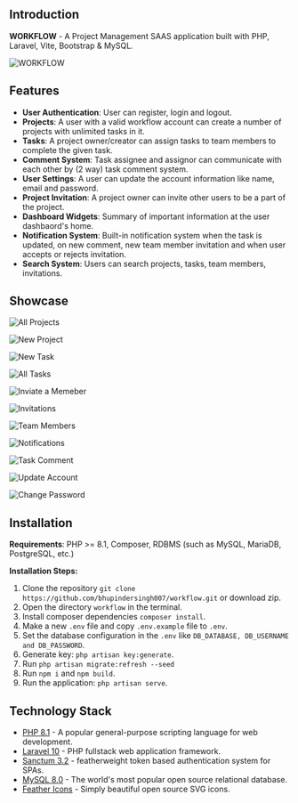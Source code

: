 ## Introduction
**WORKFLOW** - A Project Management SAAS application built with PHP, Laravel, Vite, Bootstrap & MySQL.

![WORKFLOW](https://github.com/bhupindersingh007/workflow/assets/63149405/a1cb4c88-6fdc-4455-891b-47af9eae940c)

## Features

- **User Authentication**: User can register, login and logout.
- **Projects**: A user with a valid workflow account can create a number of projects with unlimited tasks in it.
- **Tasks**: A project owner/creator can assign tasks to team members to complete the given task.
- **Comment System**: Task assignee and assignor can communicate with each other by (2 way) task comment system.
- **User Settings**: A user can update the account information like name, email and password.
- **Project Invitation**: A project owner can invite other users to be a part of the project.
- **Dashboard Widgets**: Summary of important information at the user dashbaord's home.
- **Notification System**: Built-in notification system when the task is updated, on new comment, new team member invitation and when user accepts or rejects invitation.
- **Search System**: Users can search projects, tasks, team members, invitations.

## Showcase

![All Projects](https://github.com/bhupindersingh007/workflow/assets/63149405/52fea8bc-cbb1-4c1b-af1c-f4744659395a)

![New Project](https://github.com/bhupindersingh007/workflow/assets/63149405/139fc651-5e5f-4618-a899-050f350c1209)

![New Task](https://github.com/bhupindersingh007/workflow/assets/63149405/e91a048f-3dc5-4ecb-844f-956dca413b49)

![All Tasks](https://github.com/bhupindersingh007/workflow/assets/63149405/a188ff5c-de6b-448e-8c1f-036ecfd3bde3)

![Inviate a Memeber](https://github.com/bhupindersingh007/workflow/assets/63149405/f02bc498-0a60-44f1-9754-840bdb43f20c)

![Invitations](https://github.com/bhupindersingh007/workflow/assets/63149405/355322a0-62e0-470e-84ea-976ce9b2bac9)

![Team Members](https://github.com/bhupindersingh007/workflow/assets/63149405/75ba9497-081d-4edb-b87a-6a32a6e00b87)

![Notifications](https://github.com/user-attachments/assets/a7a3024a-6e7b-4aa0-9ef8-5b7680993dc9)

![Task Comment](https://github.com/user-attachments/assets/ee467600-8970-4949-a23d-a9620edae8ae)

![Update Account](https://github.com/bhupindersingh007/workflow/assets/63149405/d3e18b84-9715-482d-a547-33caa9b7f114)

![Change Password](https://github.com/bhupindersingh007/workflow/assets/63149405/0885e1bc-ffec-47e3-8039-8d6bbd1cbbe0)

         
## Installation

**Requirements**: PHP >= 8.1, Composer, RDBMS (such as MySQL, MariaDB, PostgreSQL, etc.)

**Installation Steps:**

1. Clone the repository ```git clone https://github.com/bhupindersingh007/workflow.git``` or download zip.
2. Open the directory ```workflow``` in the terminal.
3. Install composer dependencies ```composer install```.
4. Make a new ```.env``` file and copy ```.env.example``` file to ```.env```.
5. Set the database configuration in the ``.env`` like ```DB_DATABASE, DB_USERNAME and DB_PASSWORD```.
7. Generate key: ```php artisan key:generate```.
8. Run ```php artisan migrate:refresh --seed```
9. Run ```npm i``` and ```npm build```.
10. Run the application: ```php artisan serve```.
    



## Technology Stack 

- [PHP 8.1](https://www.php.net/) - A popular general-purpose scripting language for web development.
- [Laravel 10](https://laravel.com/docs/10.x) - PHP fullstack web application framework.
- [Sanctum 3.2](https://laravel.com/docs/10.x/sanctum) - featherweight token based authentication system for SPAs.
- [MySQL 8.0](https://dev.mysql.com/doc/relnotes/mysql/8.0/en/) - The world's most popular open source relational database.
- [Feather Icons](https://feathericons.com) - Simply beautiful open source SVG icons.

